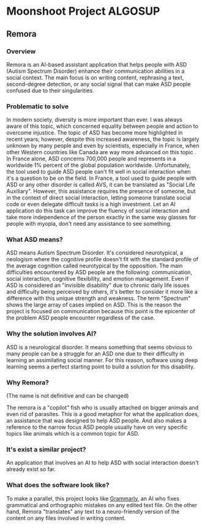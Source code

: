 #  Moonshoot Project ALGOSUP

## Remora

### Overview
Remora is an AI-based assistant application that helps people with ASD (Autism Spectrum Disorder) enhance their communication abilities in a social context.
The main focus is on writing content, rephrasing a text, second-degree detection, or any social signal that can make ASD people confused due to their singularities.

### Problematic to solve
In modern society, diversity is more important than ever. I was always aware of this topic, which concerned equality between people and action to overcome injustice.
The topic of ASD has become more highlighted in recent years; however, despite this increased awareness, the topic is largely unknown by many people and even by scientists, especially in France, when other Western countries like Canada are way more advanced on this topic
.
In France alone, ASD concerns 700,000 people and represents in a worldwide 1% percent of the global population worldwide.
Unfortunately, the tool used to guide ASD people can't fit well in social interaction when it's a question to be on the field. In France, a tool used to guide people with ASD or any other disorder is called AVS, it can be translated as "Social Life Auxiliary". However, this assistance requires the presence of someone, but in the context of direct social interaction, letting someone translate social code or even delegate difficult tasks is a high investment.
Let an AI application do this task can improve the fluency of social interaction and take more independence of the person exactly in the same way glasses for people with myopia, don't need any assistance to see something. 

### What ASD means?
ASD means Autism Spectrum Disorder. It's considered neurotypical, a neologism where the cognitive profile doesn't fit with the standard profile of the average cognition called neurotypical by the opposition. The main difficulties encountered by ASD people are the following: communication, social interaction, cognitive flexibility, and emotion management. Even if ASD is considered an "invisible disability" due to chronic daily life issues and difficulty being perceived by others, it's better to consider it more like a difference with this unique strength and weakness.
The term "Spectrum" shows the large array of cases implied on ASD.
This is the reason the project is focused on communication because this point is the epicenter of the problem ASD people encounter regardless of the case.

### Why the solution involves AI?
ASD is a neurological disorder. It means something that seems obvious to many people can be a struggle for an ASD one due to their difficulty in learning an assimilating social manner. For this reason, software using deep learning seems a perfect starting point to build a solution for this disability.

### Why Remora?
(The name is not definitive and can be changed)

The remora is a "copilot" fish who is usually attached on bigger animals and even rid of parasites. This is a good metaphor for what the application does, an assistance that was designed to help ASD people.
And also makes a reference to the narrow focus ASD people usually have on very specific topics like animals which is a common topic for ASD.

### It's exist a similar project?
An application that involves an AI to help ASD with social interaction doesn't already exist so far.

### What does the software look like?
To make a parallel, this project looks like [Grammarly](https://www.grammarly.com/), an AI who fixes grammatical and orthographic mistakes on any edited text file.
On the other hand, Remora "translates" any text to a neuro-friendly version of the content on any files involved in writing content.


































